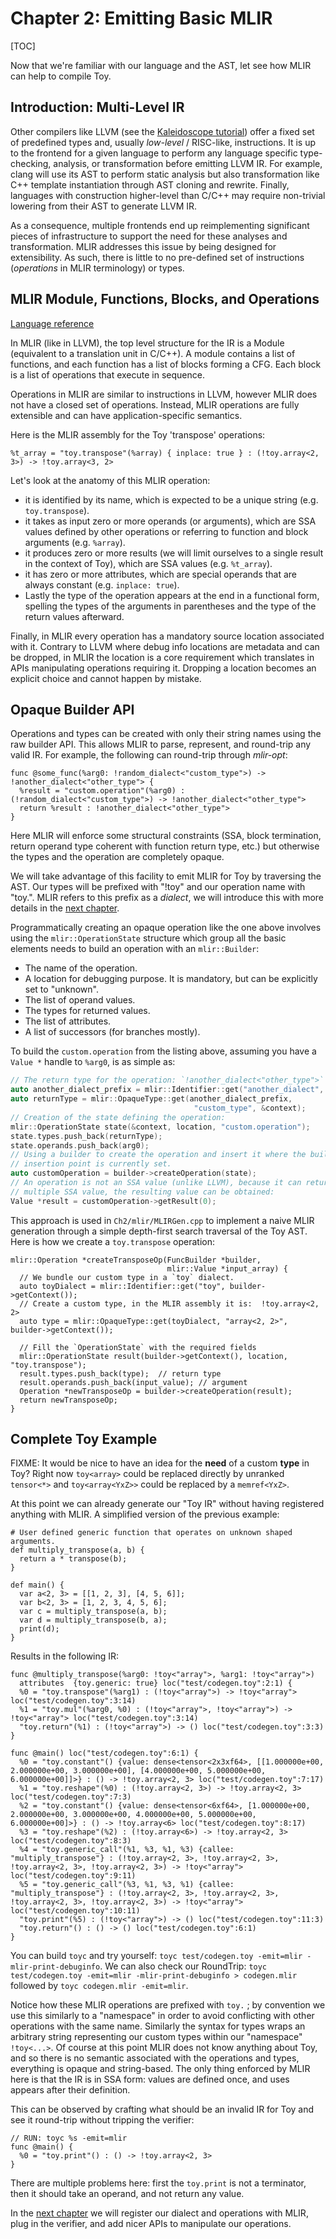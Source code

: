 # Chapter 2: Emitting Basic MLIR

[TOC]

Now that we're familiar with our language and the AST, let see how MLIR can help
to compile Toy.

## Introduction: Multi-Level IR

Other compilers like LLVM (see the
[Kaleidoscope tutorial](https://llvm.org/docs/tutorial/LangImpl01.html)) offer
a fixed set of predefined types and, usually *low-level* / RISC-like,
instructions. It is up to the frontend for a given language to perform any
language specific type-checking, analysis, or transformation before emitting
LLVM IR. For example, clang will use its AST to perform static analysis but also
transformation like C++ template instantiation through AST cloning and rewrite.
Finally, languages with construction higher-level than C/C++ may require
non-trivial lowering from their AST to generate LLVM IR.

As a consequence, multiple frontends end up reimplementing significant pieces of
infrastructure to support the need for these analyses and transformation. MLIR
addresses this issue by being designed for extensibility. As such, there is
little to no pre-defined set of instructions (*operations* in MLIR
terminology) or types.

## MLIR Module, Functions, Blocks, and Operations

[Language reference](LangRef.md#operations)

In MLIR (like in LLVM), the top level structure for the IR is a Module
(equivalent to a translation unit in C/C++). A module contains a list of
functions, and each function has a list of blocks forming a CFG. Each block is a
list of operations that execute in sequence.

Operations in MLIR are similar to instructions in LLVM, however MLIR does not
have a closed set of operations. Instead, MLIR operations are fully extensible
and can have application-specific semantics.

Here is the MLIR assembly for the Toy 'transpose' operations:

```MLIR(.mlir)
%t_array = "toy.transpose"(%array) { inplace: true } : (!toy.array<2, 3>) -> !toy.array<3, 2>
```

Let's look at the anatomy of this MLIR operation:

-   it is identified by its name, which is expected to be a unique string (e.g.
    `toy.transpose`).
-   it takes as input zero or more operands (or arguments), which are SSA values
    defined by other operations or referring to function and block arguments
    (e.g. `%array`).
-   it produces zero or more results (we will limit ourselves to a single result
    in the context of Toy), which are SSA values (e.g. `%t_array`).
-   it has zero or more attributes, which are special operands that are always
    constant (e.g. `inplace: true`).
-   Lastly the type of the operation appears at the end in a functional form,
    spelling the types of the arguments in parentheses and the type of the
    return values afterward.

Finally, in MLIR every operation has a mandatory source location associated with
it. Contrary to LLVM where debug info locations are metadata and can be dropped,
in MLIR the location is a core requirement which translates in APIs manipulating
operations requiring it. Dropping a location becomes an explicit choice and
cannot happen by mistake.


## Opaque Builder API

Operations and types can be created with only their string names using the
raw builder API. This allows MLIR to parse, represent, and round-trip any valid
IR. For example, the following can round-trip through *mlir-opt*:

```MLIR(.mlir)
func @some_func(%arg0: !random_dialect<"custom_type">) -> !another_dialect<"other_type"> {
  %result = "custom.operation"(%arg0) : (!random_dialect<"custom_type">) -> !another_dialect<"other_type">
  return %result : !another_dialect<"other_type">
}
```

Here MLIR will enforce some structural constraints (SSA, block termination,
return operand type coherent with function return type, etc.) but otherwise the
types and the operation are completely opaque.

We will take advantage of this facility to emit MLIR for Toy by traversing the
AST. Our types will be prefixed with "!toy" and our operation name with "toy.".
MLIR refers to this prefix as a *dialect*, we will introduce this with more
details in the [next chapter](Ch-3.md).

Programmatically creating an opaque operation like the one above involves using
the `mlir::OperationState` structure which group all the basic elements needs to
build an operation with an `mlir::Builder`:

-   The name of the operation.
-   A location for debugging purpose. It is mandatory, but can be explicitly set
    to "unknown".
-   The list of operand values.
-   The types for returned values.
-   The list of attributes.
-   A list of successors (for branches mostly).

To build the `custom.operation` from the listing above, assuming you have a
`Value *` handle to `%arg0`, is as simple as:

```c++
// The return type for the operation: `!another_dialect<"other_type">`
auto another_dialect_prefix = mlir::Identifier::get("another_dialect", &context);
auto returnType = mlir::OpaqueType::get(another_dialect_prefix,
                                         "custom_type", &context);
// Creation of the state defining the operation:
mlir::OperationState state(&context, location, "custom.operation");
state.types.push_back(returnType);
state.operands.push_back(arg0);
// Using a builder to create the operation and insert it where the builder
// insertion point is currently set.
auto customOperation = builder->createOperation(state);
// An operation is not an SSA value (unlike LLVM), because it can return
// multiple SSA value, the resulting value can be obtained:
Value *result = customOperation->getResult(0);
```

This approach is used in `Ch2/mlir/MLIRGen.cpp` to implement a naive MLIR
generation through a simple depth-first search traversal of the Toy AST. Here is
how we create a `toy.transpose` operation:

```
mlir::Operation *createTransposeOp(FuncBuilder *builder,
                                   mlir::Value *input_array) {
  // We bundle our custom type in a `toy` dialect.
  auto toyDialect = mlir::Identifier::get("toy", builder->getContext());
  // Create a custom type, in the MLIR assembly it is:  !toy.array<2, 2>
  auto type = mlir::OpaqueType::get(toyDialect, "array<2, 2>", builder->getContext());

  // Fill the `OperationState` with the required fields
  mlir::OperationState result(builder->getContext(), location, "toy.transpose");
  result.types.push_back(type);  // return type
  result.operands.push_back(input_value); // argument
  Operation *newTransposeOp = builder->createOperation(result);
  return newTransposeOp;
}
```

## Complete Toy Example

FIXME: It would be nice to have an idea for the **need** of a custom **type** in
Toy? Right now `toy<array>` could be replaced directly by unranked `tensor<*>`
and `toy<array<YxZ>>` could be replaced by a `memref<YxZ>`.

At this point we can already generate our "Toy IR" without having registered
anything with MLIR. A simplified version of the previous example:

```Toy {.toy}
# User defined generic function that operates on unknown shaped arguments.
def multiply_transpose(a, b) {
  return a * transpose(b);
}

def main() {
  var a<2, 3> = [[1, 2, 3], [4, 5, 6]];
  var b<2, 3> = [1, 2, 3, 4, 5, 6];
  var c = multiply_transpose(a, b);
  var d = multiply_transpose(b, a);
  print(d);
}
```

Results in the following IR:

```MLIR(.mlir)
func @multiply_transpose(%arg0: !toy<"array">, %arg1: !toy<"array">)
  attributes  {toy.generic: true} loc("test/codegen.toy":2:1) {
  %0 = "toy.transpose"(%arg1) : (!toy<"array">) -> !toy<"array"> loc("test/codegen.toy":3:14)
  %1 = "toy.mul"(%arg0, %0) : (!toy<"array">, !toy<"array">) -> !toy<"array"> loc("test/codegen.toy":3:14)
  "toy.return"(%1) : (!toy<"array">) -> () loc("test/codegen.toy":3:3)
}

func @main() loc("test/codegen.toy":6:1) {
  %0 = "toy.constant"() {value: dense<tensor<2x3xf64>, [[1.000000e+00, 2.000000e+00, 3.000000e+00], [4.000000e+00, 5.000000e+00, 6.000000e+00]]>} : () -> !toy.array<2, 3> loc("test/codegen.toy":7:17)
  %1 = "toy.reshape"(%0) : (!toy.array<2, 3>) -> !toy.array<2, 3> loc("test/codegen.toy":7:3)
  %2 = "toy.constant"() {value: dense<tensor<6xf64>, [1.000000e+00, 2.000000e+00, 3.000000e+00, 4.000000e+00, 5.000000e+00, 6.000000e+00]>} : () -> !toy.array<6> loc("test/codegen.toy":8:17)
  %3 = "toy.reshape"(%2) : (!toy.array<6>) -> !toy.array<2, 3> loc("test/codegen.toy":8:3)
  %4 = "toy.generic_call"(%1, %3, %1, %3) {callee: "multiply_transpose"} : (!toy.array<2, 3>, !toy.array<2, 3>, !toy.array<2, 3>, !toy.array<2, 3>) -> !toy<"array"> loc("test/codegen.toy":9:11)
  %5 = "toy.generic_call"(%3, %1, %3, %1) {callee: "multiply_transpose"} : (!toy.array<2, 3>, !toy.array<2, 3>, !toy.array<2, 3>, !toy.array<2, 3>) -> !toy<"array"> loc("test/codegen.toy":10:11)
  "toy.print"(%5) : (!toy<"array">) -> () loc("test/codegen.toy":11:3)
  "toy.return"() : () -> () loc("test/codegen.toy":6:1)
}
```

You can build `toyc` and try yourself: `toyc test/codegen.toy -emit=mlir
-mlir-print-debuginfo`. We can also check our RoundTrip: `toyc test/codegen.toy
-emit=mlir -mlir-print-debuginfo > codegen.mlir` followed by `toyc codegen.mlir
-emit=mlir`.

Notice how these MLIR operations are prefixed with `toy.` ; by convention we use
this similarly to a "namespace" in order to avoid conflicting with other
operations with the same name. Similarly the syntax for types wraps an arbitrary
string representing our custom types within our "namespace" `!toy<...>`. Of
course at this point MLIR does not know anything about Toy, and so there is no
semantic associated with the operations and types, everything is opaque and
string-based. The only thing enforced by MLIR here is that the IR is in SSA
form: values are defined once, and uses appears after their definition.

This can be observed by crafting what should be an invalid IR for Toy and see it
round-trip without tripping the verifier:

```MLIR(.mlir)
// RUN: toyc %s -emit=mlir
func @main() {
  %0 = "toy.print"() : () -> !toy.array<2, 3>
}
```

There are multiple problems here: first the `toy.print` is not a terminator,
then it should take an operand, and not return any value.

In the [next chapter](Ch-3.md) we will register our dialect and operations with
MLIR, plug in the verifier, and add nicer APIs to manipulate our operations.
